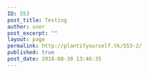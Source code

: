```yaml
---
ID: 553
post_title: Testing
author: user
post_excerpt: ""
layout: page
permalink: http://plantifyourself.tk/553-2/
published: true
post_date: 2018-08-30 13:46:35
---
```

<!--?php
$mydb = new wpdb('root','1234,qwer','mysql','35.232.215.112:3306');
$rows = $mydb->get_results("select * from TopVeg");
echo "
<ul>";
foreach ($rows as $obj) :
   echo "
 	<li>".$obj->Name."</li>
";
endforeach;
echo "</ul>
";
?-->